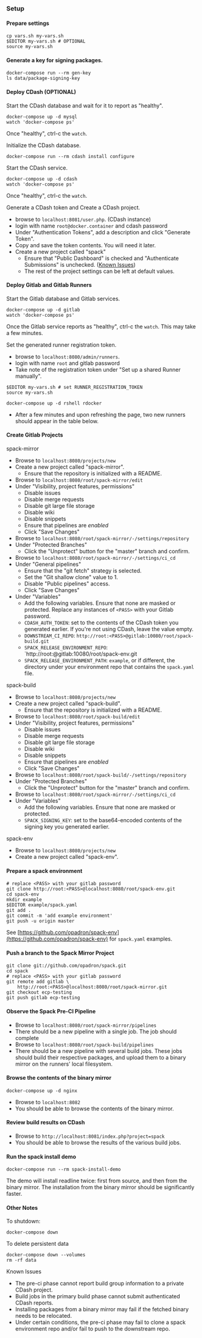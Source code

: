### Setup

#### Prepare settings

```
cp vars.sh my-vars.sh
$EDITOR my-vars.sh # OPTIONAL
source my-vars.sh
```

#### Generate a key for signing packages.
```
docker-compose run --rm gen-key
ls data/package-signing-key
```

#### Deploy CDash (OPTIONAL)

Start the CDash database and wait for it to report as "healthy".

```
docker-compose up -d mysql
watch 'docker-compose ps'
```

Once "healthy", ctrl-c the `watch`.

Initialize the CDash database.

```
docker-compose run --rm cdash install configure
```

Start the CDash service.

```
docker-compose up -d cdash
watch 'docker-compose ps'
```

Once "healthy", ctrl-c the `watch`.

Generate a CDash token and Create a CDash project.

 - browse to `localhost:8081/user.php`. (CDash instance)
 - login with name `root@docker.container` and cdash password
 - Under "Authentication Tokens", add a description and click
   "Generate Token".
 - Copy and save the token contents.  You will need it later.
 - Create a new project called "spack"
   - Ensure that "Public Dashboard" is checked and "Authenticate
     Submissions" is unchecked.
     ([Known Issues](#issue-private-cdash))
   - The rest of the project settings can be left at default values.

#### Deploy Gitlab and Gitlab Runners

Start the Gitlab database and Gitlab services.

```
docker-compose up -d gitlab
watch 'docker-compose ps'
```

Once the Gitlab service reports as "healthy", ctrl-c the `watch`.
This may take a few minutes.

Set the generated runner registration token.
 - browse to `localhost:8080/admin/runners`.
 - login with name `root` and gitlab password
 - Take note of the registration token under "Set up a shared
   Runner manually".

```
$EDITOR my-vars.sh # set RUNNER_REGISTRATION_TOKEN
source my-vars.sh

docker-compose up -d rshell rdocker
```

 - After a few minutes and upon refreshing the page, two new runners
   should appear in the table below.

#### Create Gitlab Projects

spack-mirror

 - Browse to `localhost:8080/projects/new`
 - Create a new project called "spack-mirror".
   - Ensure that the repository is initialized with a README.
 - Browse to `localhost:8080/root/spack-mirror/edit`
 - Under "Visibility, project features, permissions"
   - Disable issues
   - Disable merge requests
   - Disable git large file storage
   - Disable wiki
   - Disable snippets
   - Ensure that pipelines are *enabled*
   - Click "Save Changes"
 - Browse to `localhost:8080/root/spack-mirror/-/settings/repository`
 - Under "Protected Branches"
   - Click the "Unprotect" button for the "master" branch and
     confirm.
 - Browse to `localhost:8080/root/spack-mirror/-/settings/ci_cd`
 - Under "General pipelines"
   - Ensure that the "git fetch" strategy is selected.
   - Set the "Git shallow clone" value to 1.
   - Disable "Public pipelines" access.
   - Click "Save Changes"
 - Under "Variables"
   - Add the following variables.  Ensure that none are masked or protected.
     Replace any instances of `<PASS>` with your Gitlab password.
   - `CDASH_AUTH_TOKEN`: set to the contents of the CDash token you
      generated earlier.  If you're not using CDash, leave the value
      empty.
   - `DOWNSTREAM_CI_REPO`:
     `http://root:<PASS>@gitlab:10080/root/spack-build.git`
   - `SPACK_RELEASE_ENVIRONMENT_REPO`:
      `http://root:<PASS>@gitlab:10080/root/spack-env.git
   - `SPACK_RELEASE_ENVIRONMENT_PATH`: `example`, or if different,
     the directory under your environment repo that contains the
     `spack.yaml` file.


spack-build

 - Browse to `localhost:8080/projects/new`
 - Create a new project called "spack-build".
   - Ensure that the repository is initialized with a README.
 - Browse to `localhost:8080/root/spack-build/edit`
 - Under "Visibility, project features, permissions"
   - Disable issues
   - Disable merge requests
   - Disable git large file storage
   - Disable wiki
   - Disable snippets
   - Ensure that pipelines are *enabled*
   - Click "Save Changes"
 - Browse to `localhost:8080/root/spack-build/-/settings/repository`
 - Under "Protected Branches"
   - Click the "Unprotect" button for the "master" branch and
     confirm.
 - Browse to `localhost:8080/root/spack-mirror/-/settings/ci_cd`
 - Under "Variables"
   - Add the following variables.  Ensure that none are masked or protected.
   - `SPACK_SIGNING_KEY`: set to the base64-encoded contents of the
     signing key you generated earlier.

spack-env

 - Browse to `localhost:8080/projects/new`
 - Create a new project called "spack-env".

#### Prepare a spack environment

```
# replace <PASS> with your gitlab password
git clone http://root:<PASS>@localhost:8080/root/spack-env.git
cd spack-env
mkdir example
$EDITOR example/spack.yaml
git add .
git commit -m 'add example environment'
git push -u origin master
```

See [https://github.com/opadron/spack-env](https://github.com/opadron/spack-env)
for `spack.yaml` examples.

#### Push a branch to the Spack Mirror Project

```
git clone git://github.com/opadron/spack.git
cd spack
# replace <PASS> with your gitlab password
git remote add gitlab \
    http://root:<PASS>@localhost:8080/root/spack-mirror.git
git checkout ecp-testing
git push gitlab ecp-testing
```

#### Observe the Spack Pre-CI Pipeline

 - Browse to `localhost:8080/root/spack-mirror/pipelines`
 - There should be a new pipeline with a single job.  The job should complete
 - Browse to `localhost:8080/root/spack-build/pipelines`
 - There should be a new pipeline with several build jobs.
   These jobs should build their respective packages, and upload them to a
   binary mirror on the runners' local filesystem.

#### Browse the contents of the binary mirror

```
docker-compose up -d nginx
```

 - Browse to `localhost:8082`
 - You should be able to browse the contents of the binary mirror.

#### Review build results on CDash

 - Browse to `http://localhost:8081/index.php?project=spack`
 - You should be able to browse the results of the various build jobs.

#### Run the spack install demo

```
docker-compose run --rm spack-install-demo
```

The demo will install readline twice: first from source, and then from the
binary mirror.  The installation from the binary mirror should be significantly
faster.


#### Other Notes

To shutdown:
```
docker-compose down
```

To delete persistent data
```
docker-compose down --volumes
rm -rf data
```

Known Issues

 - <a name="issue-private-cdash"></a>
   The pre-ci phase cannot report build group information to a private CDash
   project.
 - Build jobs in the primary build phase cannot submit authenticated CDash
   reports.
 - Installing packages from a binary mirror may fail if the fetched
   binary needs to be relocated.
 - Under certain conditions, the pre-ci phase may fail to clone a spack
   environment repo and/or fail to push to the downstream repo.

